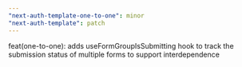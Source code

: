 ```yaml
---
"next-auth-template-one-to-one": minor
"next-auth-template": patch
---
```


feat(one-to-one): adds useFormGroupIsSubmitting hook to track the submission status of multiple forms to support interdependence
